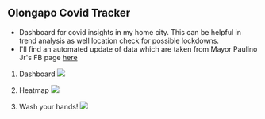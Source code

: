 ## Olongapo Covid Tracker
* Dashboard for covid insights in my home city. This can be helpful in trend analysis as well location check for possible lockdowns.
* I'll find an automated update of data which are taken from Mayor Paulino Jr's FB page [here]('https://www.facebook.com/attyrolenpaulinojr/')

1. Dashboard
![]("https://github.com/rsandagon/olongapo-covid-tracker/images/page1.gif")

1. Heatmap
![]("https://github.com/rsandagon/olongapo-covid-tracker/images/page1.gif")

1. Wash your hands!
![]("https://github.com/rsandagon/olongapo-covid-tracker/images/page1.gif")